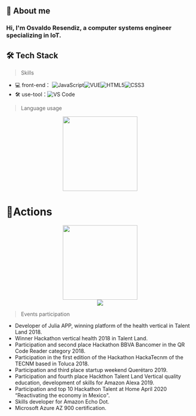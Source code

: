 ## 🚀 About me
### Hi, I'm Osvaldo Resendiz, a computer systems engineer specializing in IoT.

## 🛠 Tech Stack

> Skills
- 💻 front-end： ![JavaScript](https://img.shields.io/badge/-JavaScript-yellow?style=flat-circle&logo=javascript)![VUE](https://img.shields.io/badge/-VUE-blue?style=flat-circle&logo=VUE)![HTML5](https://img.shields.io/badge/-HTML5-yellow?style=flat-circle&logo=html5)![CSS3](https://img.shields.io/badge/-CSS3-yellow?style=flat-circle&logo=css3)
- :hammer_and_wrench: use-tool：![VS Code](https://img.shields.io/badge/-VSCode-blue?style=flat-circle&logo=VSCode)

> Language usage

<div align="center">
    <img height="200px" src="https://github-readme-stats-api-holic-x.vercel.app/api/top-langs/?username=resendizosvaldo&theme=gruvbox_light&layout=compact"/>
</div>

# 🔭Actions

<div align="center">
    <img height="200px" src="https://github-readme-streak-stats.herokuapp.com/?user=resendizosvaldo"/>
</div>
<div align="center">
	<img src="https://cdn.jsdelivr.net/gh/resendizosvaldo/resendizosvaldo/assets/github-contribution-grid-snake.svg" />
</div>


> Events participation
- Developer of Julia APP, winning platform of the health vertical in Talent Land 2018.
- Winner Hackathon vertical health 2018 in Talent Land.
- Participation and second place Hackathon BBVA Bancomer in the QR Code Reader category 2018.
- Participation in the first edition of the Hackathon HackaTecnm of the TECNM based in Toluca 2018.
- Participation and third place startup weekend Querétaro 2019.
- Participation and fourth place Hackthon Talent Land Vertical quality education, development
of skills for Amazon Alexa 2019.
- Participation and top 10 Hackathon Talent at Home April 2020 “Reactivating the economy in
Mexico".
- Skills developer for Amazon Echo Dot.
- Microsoft Azure AZ 900 certification.

<!--
**resendizosvaldo/resendizosvaldo** is a ✨ _special_ ✨ repository because its `README.md` (this file) appears on your GitHub profile.

Here are some ideas to get you started:

- 🔭 I’m currently working on ...
- 🌱 I’m currently learning ...
- 👯 I’m looking to collaborate on ...
- 🤔 I’m looking for help with ...
- 💬 Ask me about ...
- 📫 How to reach me: ...
- 😄 Pronouns: ...
- ⚡ Fun fact: ...
-->
